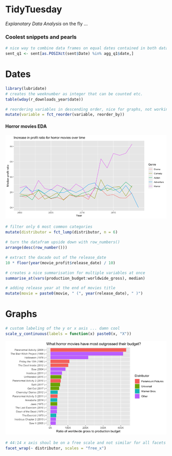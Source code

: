 # TidyTuesday

*Explanotary Data Analysis* on the fly ... 

### Coolest snippets and pearls

```r
# nice way to combine data frames on equal dates contained in both data sets
sent_q1 <- sent[as.POSIXct(sent$Date) %in% agg_q1$date,]
```

# Dates

```r
library(lubridate)
# creates the weeknumber as integer that can be counted etc.
table(wday(r_downloads_year$date))
```


```r
# reordering variables in descending order, nice for graphs, not working if NAs are present
mutate(variable = fct_reorder(variable, reorder_by))
```

#### Horror movies EDA

![alt text](https://github.com/GrigorijSchleifer/TidyTuesday/blob/master/Images/horror-lines.png)


```r
# filter only 6 most common categories
mutate(distributor = fct_lump(distributor, n = 6)
```

```r
# turn the datafram upside down with row_numbers()
arrange(desc(row_number()))
```

```r
# extract the dacade out of the release_date
10 * floor(year(movie_profit$release_date) / 10)
```

```r
# creates a nice summarisation for multiple variables at once
summarise_at(vars(production_budget:worldwide_gross), median)
```


```r
# adding release year at the end of movies title
mutate(movie = paste0(movie, " (", year(release_date), " )")
```

# Graphs

```r
# custom labeling of the y or x axis ... damn cool 
scale_y_continuous(labels = function(x) paste0(x, "X"))
```

![Profit gross](https://github.com/GrigorijSchleifer/TidyTuesday/blob/master/Images/Best-horror-movies.png)


```r
# 44:14 x axis shoul be on a free scale and not similar for all facets
facet_wrap(~ distributor, scales = "free_x")
```
